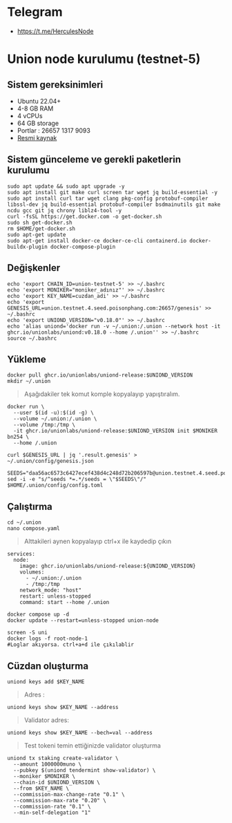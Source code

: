 # Telegram
- https://t.me/HerculesNode
# Union node kurulumu (testnet-5)
## Sistem gereksinimleri
 - Ubuntu 22.04+
 - 4-8 GB RAM
 - 4 vCPUs
 - 64 GB storage
 - Portlar : 26657 1317 9093
 - [Resmi kaynak](https://union.build/docs/joining-testnet/getting-started/)

## Sistem günceleme ve gerekli paketlerin kurulumu

```
sudo apt update && sudo apt upgrade -y
sudo apt install git make curl screen tar wget jq build-essential -y 
sudo apt install curl tar wget clang pkg-config protobuf-compiler libssl-dev jq build-essential protobuf-compiler bsdmainutils git make ncdu gcc git jq chrony liblz4-tool -y
curl -fsSL https://get.docker.com -o get-docker.sh
sudo sh get-docker.sh
rm $HOME/get-docker.sh
sudo apt-get update
sudo apt-get install docker-ce docker-ce-cli containerd.io docker-buildx-plugin docker-compose-plugin
```

## Değişkenler

```
echo 'export CHAIN_ID=union-testnet-5' >> ~/.bashrc
echo 'export MONIKER="moniker_adınız"' >> ~/.bashrc
echo 'export KEY_NAME=cuzdan_adi' >> ~/.bashrc
echo 'export GENESIS_URL=union.testnet.4.seed.poisonphang.com:26657/genesis' >> ~/.bashrc
echo 'export UNIOND_VERSION="v0.18.0"' >> ~/.bashrc
echo 'alias uniond='docker run -v ~/.union:/.union --network host -it ghcr.io/unionlabs/uniond:v0.18.0 --home /.union'' >> ~/.bashrc
source ~/.bashrc
```

## Yükleme
```
docker pull ghcr.io/unionlabs/uniond-release:$UNIOND_VERSION
mkdir ~/.union
```
> Aşağıdakiler tek komut komple kopyalayıp yapıştıralım.
```
docker run \
  --user $(id -u):$(id -g) \
  --volume ~/.union:/.union \
  --volume /tmp:/tmp \
  -it ghcr.io/unionlabs/uniond-release:$UNIOND_VERSION init $MONIKER bn254 \
  --home /.union
```
```
curl $GENESIS_URL | jq '.result.genesis' > ~/.union/config/genesis.json
```
```
SEEDS="daa56ac6573c6427ecef438d4c248d72b206597b@union.testnet.4.seed.poisonphang.com:26656"
sed -i -e "s/^seeds *=.*/seeds = \"$SEEDS\"/" $HOME/.union/config/config.toml
```

## Çalıştırma
```
cd ~/.union
nano compose.yaml
```
> Alttakileri aynen kopyalayıp ctrl+x ile kaydedip çıkın
```
services:
  node:
    image: ghcr.io/unionlabs/uniond-release:${UNIOND_VERSION}
    volumes:
      - ~/.union:/.union
      - /tmp:/tmp
    network_mode: "host"
    restart: unless-stopped
    command: start --home /.union
```
```
docker compose up -d
docker update --restart=unless-stopped union-node
```
```
screen -S uni
docker logs -f root-node-1
#Loglar akıyorsa. ctrl+a+d ile çıkılablir
```

## Cüzdan oluşturma
```
uniond keys add $KEY_NAME
```
> Adres :
```
uniond keys show $KEY_NAME --address
```
> Validator adres:
```
uniond keys show $KEY_NAME --bech=val --address
```
> Test tokeni temin ettiğinizde validator oluşturma
```
uniond tx staking create-validator \
  --amount 1000000muno \
  --pubkey $(uniond tendermint show-validator) \
  --moniker $MONIKER \
  --chain-id $UNIOND_VERSION \
  --from $KEY_NAME \
  --commission-max-change-rate "0.1" \
  --commission-max-rate "0.20" \
  --commission-rate "0.1" \
  --min-self-delegation "1"
```







